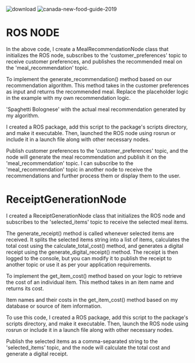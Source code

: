 


![download](https://github.com/Azizbek-Akhmadov/SMS-MS/assets/81019633/ca862022-e55f-425a-b760-74209e4989b3)
![canada-new-food-guide-2019](https://github.com/Azizbek-Akhmadov/SMS-MS/assets/81019633/7e783dc1-470c-4e25-acf8-f334829c83c3)



# ROS NODE

In the above code, I create a MealRecommendationNode class that initializes the ROS node, subscribes to the 'customer_preferences' topic to receive customer preferences, and publishes the recommended meal on the 'meal_recommendation' topic.

To implement the generate_recommendation() method based on our recommendation algorithm. This method takes in the customer preferences as input and returns the recommended meal. Replace the placeholder logic in the example with my own recommendation logic.

 'Spaghetti Bolognese' with the actual meal recommendation generated by my algorithm.

I created a ROS package, add this script to the package's scripts directory, and make it executable. Then, launched the ROS node using rosrun or include it in a launch file along with other necessary nodes.

 Publish customer preferences to the 'customer_preferences' topic, and the node will generate the meal recommendation and publish it on the 'meal_recommendation' topic. I can subscribe to the 'meal_recommendation' topic in another node to receive the recommendations and further process them or display them to the user.
 
 # ReceiptGenerationNode
 
 I created a ReceiptGenerationNode class that initializes the ROS node and subscribes to the 'selected_items' topic to receive the selected meal items.

The generate_receipt() method is called whenever selected items are received. It splits the selected items string into a list of items, calculates the total cost using the calculate_total_cost() method, and generates a digital receipt using the generate_digital_receipt() method. The receipt is then logged to the console, but you can modify it to publish the receipt to another topic or use it as per your application requirements.

To implement the get_item_cost() method based on your logic to retrieve the cost of an individual item. This method takes in an item name and returns its cost.

Item names and their costs in the get_item_cost() method based on my database or source of item information.

To use this code, I created a ROS package, add this script to the package's scripts directory, and make it executable. Then, launch the ROS node using rosrun or include it in a launch file along with other necessary nodes.

Publish the selected items as a comma-separated string to the 'selected_items' topic, and the node will calculate the total cost and generate a digital receipt.

